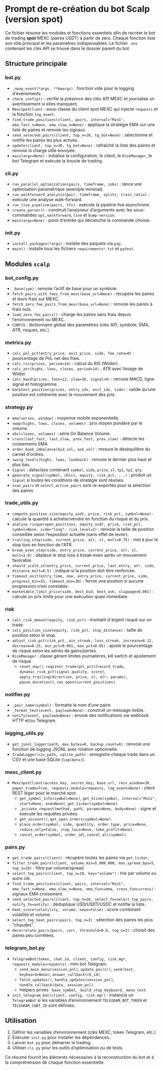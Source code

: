 # Prompt de re-création du bot Scalp (version spot)

Ce fichier résume les modules et fonctions essentiels afin de recréer le bot de trading **spot** MEXC (paires USDT) à partir de zéro. Chaque fonction liste son rôle principal et les paramètres indispensables. Le fichier `.env` contenant les clés API se trouve dans le dossier parent du bot.

## Structure principale

### bot.py
- `_noop_event(*args, **kwargs)` : fonction vide pour le logging d'événements.
- `check_config()` : vérifie la présence des clés API MEXC et journalise un avertissement si elles manquent.
- `MexcSpotClient` : sous-classe du client spot MEXC qui injecte `requests` et la fonction `log_event`.
- `find_trade_positions(client, pairs, interval="Min1", ema_fast_n=None, ema_slow_n=None)` : applique la stratégie EMA sur une liste de paires et renvoie les signaux.
- `send_selected_pairs(client, top_n=20, tg_bot=None)` : sélectionne et notifie les paires les plus actives.
- `update(client, top_n=20, tg_bot=None)` : rafraîchit la liste des paires et renvoie la charge utile envoyée.
- `main(argv=None)` : initialise la configuration, le client, le `RiskManager`, le bot Telegram et exécute la boucle de trading.

### cli.py
- `run_parallel_optimization(pairs, timeframe, jobs)` : lance une optimisation paramétrique (exemple minimal).
- `run_walkforward_analysis(pair, timeframe, splits, train_ratio)` : exécute une analyse walk-forward.
- `run_live_pipeline(pairs, tfs)` : exécute la pipeline live asynchrone.
- `create_parser()` : construit l’analyseur d’arguments avec les sous-commandes `opt`, `walkforward`, `live` et `bump-version`.
- `main(argv=None)` : point d'entrée qui déclenche la commande choisie.

### init.py
- `install_packages(*args)` : installe des paquets via `pip`.
- `main()` : installe tous les fichiers `requirements*.txt` et `pytest`.

## Modules `scalp`

### bot_config.py
- `_base(sym)` : renvoie l’actif de base pour un symbole.
- `fetch_pairs_with_fees_from_mexc(base_url=None)` : récupère les paires et leurs frais sur MEXC.
- `fetch_zero_fee_pairs_from_mexc(base_url=None)` : renvoie les paires à frais nuls.
- `load_zero_fee_pairs()` : charge les paires sans frais depuis l’environnement ou MEXC.
- `CONFIG` : dictionnaire global des paramètres (clés API, symbole, EMA, ATR, risques, etc.).

### metrics.py
- `calc_pnl_pct(entry_price, exit_price, side, fee_rate=0)` : pourcentage de PnL net des frais.
- `calc_rsi(prices, period=14)` : calcul du RSI (Wilder).
- `calc_atr(highs, lows, closes, period=14)` : ATR avec lissage de Wilder.
- `calc_macd(prices, fast=12, slow=26, signal=9)` : renvoie MACD, ligne signal et histogramme.
- `backtest_position(prices, entry_idx, exit_idx, side)` : valide qu’une position est cohérente avec le mouvement des prix.

### strategy.py
- `ema(series, window)` : moyenne mobile exponentielle.
- `vwap(highs, lows, closes, volumes)` : prix moyen pondéré par le volume.
- `obv(closes, volumes)` : série On Balance Volume.
- `cross(last_fast, last_slow, prev_fast, prev_slow)` : détecte les croisements EMA.
- `order_book_imbalance(bid_vol, ask_vol)` : mesure le déséquilibre du carnet d'ordres.
- `swing_levels(highs, lows, lookback)` : renvoie le dernier plus haut et plus bas.
- `Signal` : dataclass contenant `symbol`, `side`, `price`, `sl`, `tp1`, `tp2`, `qty`.
- `generate_signal(symbol, ohlcv, equity, risk_pct, ...)` : produit un `Signal` si toutes les conditions de stratégie sont réunies.
- `scan_pairs` et `select_active_pairs` sont re-exportés pour la sélection des paires.

### trade_utils.py
- `compute_position_size(equity_usdt, price, risk_pct, symbol=None)` : calcule la quantité à acheter/vendre en fonction du risque et du prix.
- `analyse_risque(open_positions, equity_usdt, price, risk_pct, symbol=None, side="long", risk_level=2)` : renvoie la taille de position conseillée selon l’exposition actuelle (sans effet de levier).
- `trailing_stop(side, current_price, atr, sl, mult=0.75)` : met à jour le stop loss en fonction de l'ATR.
- `break_even_stop(side, entry_price, current_price, atr, sl, mult=1.0)` : déplace le stop loss à break-even après un mouvement favorable.
- `should_scale_in(entry_price, current_price, last_entry, atr, side, distance_mult=0.5)` : indique si la position doit être renforcée.
- `timeout_exit(entry_time, now, entry_price, current_price, side, progress_min=15, timeout_min=30)` : ferme une position si aucune progression n’est constatée.
- `marketable_limit_price(side, best_bid, best_ask, slippage=0.001)` : calcule un prix limite pour une exécution quasi immédiate.

### risk
- `calc_risk_amount(equity, risk_pct)` : montant d'argent risqué sur un trade.
- `calc_position_size(equity, risk_pct, stop_distance)` : taille de position selon le stop.
- `adjust_risk_pct(risk_pct, win_streak, loss_streak, increase=0.12, decrease=0.25, min_pct=0.001, max_pct=0.05)` : ajuste le pourcentage de risque selon les séries de gains/pertes.
- `RiskManager` : classe gérant limites journalières, kill switch et ajustement de risque.
  - `reset_day()`, `register_trade(pnl_pct)`/`record_trade`, `dynamic_risk_pct(signal_quality, score)`, `apply_trailing(direction, price, sl, atr, params)`, `pause_duration()`, `can_open(current_positions)`.

### notifier.py
- `_pair_name(symbol)` : formatte le nom d’une paire.
- `_format_text(event, payload=None)` : construit un message lisible.
- `notify(event, payload=None)` : envoie des notifications via webhook HTTP et/ou Telegram.

### logging_utils.py
- `get_jsonl_logger(path, max_bytes=0, backup_count=0)` : renvoie une fonction de logging JSONL avec rotation optionnelle.
- `TradeLogger(csv_path, sqlite_path)` : enregistre chaque trade dans un CSV et une base SQLite (`log(data)`).

### mexc_client.py
- `MexcSpotClient(access_key, secret_key, base_url, recv_window=30, paper_trade=True, requests_module=requests, log_event=None)` : client REST léger pour le marché spot.
  - `get_symbol_info(symbol=None)`, `get_kline(symbol, interval="Min1", start=None, end=None)`, `get_ticker(symbol=None)`.
  - `_private_request(method, path, params=None, body=None)` : signe et exécute les requêtes privées.
  - `get_account()`, `get_open_orders(symbol=None)`.
  - `place_order(symbol, side, quantity, order_type, price=None, reduce_only=False, stop_loss=None, take_profit=None)`.
  - `cancel_order(symbol, order_id)`, `cancel_all(symbol)`.

### pairs.py
- `get_trade_pairs(client)` : récupère toutes les paires via `get_ticker`.
- `filter_trade_pairs(client, volume_min=5_000_000, max_spread_bps=5, top_n=20)` : filtre par volume/spread.
- `select_top_pairs(client, top_n=10, key="volume")` : trie par volume ou autre clé.
- `find_trade_positions(client, pairs, interval="Min1", ema_fast_n=None, ema_slow_n=None, ema_func=ema, cross_func=cross)` : signaux EMA croisement.
- `send_selected_pairs(client, top_n=20, select_fn=select_top_pairs, notify_fn=notify)` : déduplique USD/USDT/USDC et notifie la liste.
- `heat_score(volatility, volume, news=False)` : score combinant volatilite et volume.
- `select_top_heat_pairs(pairs, top_n=3)` : sélection des paires les plus "chaudes".
- `decorrelate_pairs(pairs, corr, threshold=0.8, top_n=3)` : choisit des paires peu corrélées.

### telegram_bot.py
- `TelegramBot(token, chat_id, client, config, risk_mgr, requests_module=requests)` : mini bot Telegram.
  - `send_main_menu(session_pnl)`, `update_pairs()`, `send(text, keyboard=None)`, `answer_callback(cb_id)`,
  - `fetch_updates()`, `handle_updates(session_pnl)`, `handle_callback(data, session_pnl)`.
  - Helpers privés `_base_symbol`, `_build_stop_keyboard`, `_menu_text`.
- `init_telegram_bot(client, config, risk_mgr)` : instancie un `TelegramBot` si les variables d’environnement `TELEGRAM_BOT_TOKEN` et `TELEGRAM_CHAT_ID` sont définies.

## Utilisation
1. Définir les variables d’environnement (clés MEXC, token Telegram, etc.).
2. Exécuter `init.py` pour installer les dépendances.
3. Lancer `bot.py` pour démarrer le trading.
4. Utiliser `cli.py` pour les outils d’optimisation ou de tests.

Ce résumé fournit les éléments nécessaires à la reconstruction du bot et à la compréhension de chaque fonction essentielle.

